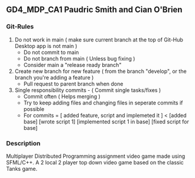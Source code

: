 ## GD4_MDP_CA1 Paudric Smith and Cian O'Brien

### Git-Rules
1. Do not work in main ( make sure current branch at the top of Git-Hub Desktop app is not main )
	- Do not commit to main
	- Do not branch from main ( Unless bug fixing )
	- Consider main a "release ready branch"
2. Create new branch for new feature ( from the branch "develop", or the branch you're adding a feature )
	- Pull request to parent branch when done
3. Single responsibility commits - ( Commit single tasks/fixes )
	- Commit often ( Helps merging )
	- Try to keep adding files and changing files in seperate commits if possible
	- For commits = [ added feature, script and implemeted it ] < [added base] [wrote script 1] [implemented script 1 in base] [fixed script for base]

### Description
Multiplayer Distributed Programming assignment video game made using SFML/C++.
A 2 local 2 player top down video game based on the classic Tanks game.
